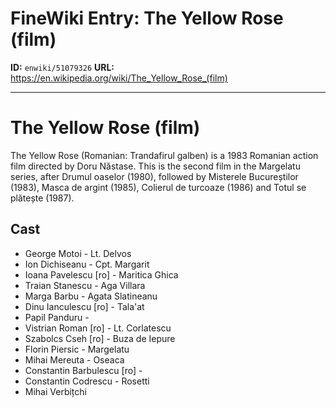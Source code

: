 # FineWiki Entry: The Yellow Rose (film)

**ID:** `enwiki/51079326`
**URL:** <https://en.wikipedia.org/wiki/The_Yellow_Rose_(film)>

--- 

# The Yellow Rose (film)
The Yellow Rose (Romanian: Trandafirul galben) is a 1983 Romanian action film directed by Doru Năstase. This is the second film in the Margelatu series, after Drumul oaselor (1980), followed by Misterele Bucureștilor (1983), Masca de argint (1985), Colierul de turcoaze (1986) and Totul se plătește (1987).

## Cast
- George Motoi - Lt. Delvos
- Ion Dichiseanu - Cpt. Margarit
- Ioana Pavelescu [ro] - Maritica Ghica
- Traian Stanescu - Aga Villara
- Marga Barbu - Agata Slatineanu
- Dinu Ianculescu [ro] - Tala'at
- Papil Panduru -
- Vistrian Roman [ro] - Lt. Corlatescu
- Szabolcs Cseh [ro] - Buza de Iepure
- Florin Piersic - Margelatu
- Mihai Mereuta - Oseaca
- Constantin Barbulescu [ro] -
- Constantin Codrescu - Rosetti
- Mihai Verbițchi

